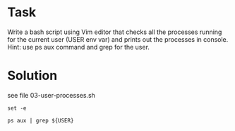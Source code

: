 # Task

Write a bash script using Vim editor that checks all the processes running for the current user (USER env var) and prints out the processes in console. Hint: use ps aux command and grep for the user.

# Solution


see file 03-user-processes.sh

```
set -e 

ps aux | grep ${USER}

```